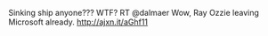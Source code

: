 <!--
id: 1346023744
link: http://kevinisom.info/post/1346023744/sinking-ship-anyone-wtf-rt-dalmaer-wow-ray
slug: sinking-ship-anyone-wtf-rt-dalmaer-wow-ray
date: Tue Oct 19 2010 09:59:00 GMT+1300 (NZDT)
raw: {"blog_name":"kevinisom","id":1346023744,"post_url":"http://kevinisom.info/post/1346023744/sinking-ship-anyone-wtf-rt-dalmaer-wow-ray","slug":"sinking-ship-anyone-wtf-rt-dalmaer-wow-ray","type":"text","date":"2010-10-18 20:59:00 GMT","timestamp":1287435540,"state":"published","format":"html","reblog_key":"JjdpsMtV","tags":[],"short_url":"http://tmblr.co/Zw68Yy1GEh50","highlighted":[],"feed_item":"http://twitter.com/kev_nz/statuses/27768465126","from_feed_id":"650289","note_count":0,"title":null,"body":"<p>Sinking ship anyone??? WTF? RT @dalmaer Wow, Ray Ozzie leaving Microsoft already. <a href=\"http://ajxn.it/aGhf11\" target=\"_blank\">http://ajxn.it/aGhf11</a></p>"}
publish: 2010-10-019
tags: 
title: null
-->


Sinking ship anyone??? WTF? RT @dalmaer Wow, Ray Ozzie leaving Microsoft
already. <http://ajxn.it/aGhf11>


